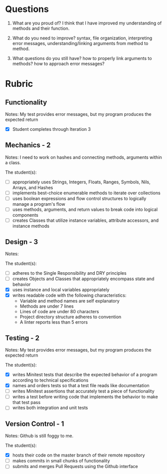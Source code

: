 
# Questions

1. What are you proud of?
I think that I have improved my understanding of methods and their function.   

1. What do you need to improve?
syntax, file organization, interpreting error messages, understanding/linking arguments from method to method.

1. What questions do you still have?
how to properly link arguments to methods?
how to approach error messages?

# Rubric

## Functionality

Notes:  My test provides error messages, but my program produces the expected return

- [X] Student completes through Iteration 3

## Mechanics - 2

Notes: I need to work on hashes and connecting methods, arguments within a class.  

The student(s):

- [ ] appropriately uses Strings, Integers, Floats, Ranges, Symbols, Nils, Arrays, and Hashes
- [ ] implements best-choice enumerable methods to iterate over collections
- [ ] uses boolean expressions and flow control structures to logically manage a program's flow
- [ ] uses methods, arguments, and return values to break code into logical components
- [ ] creates Classes that utilize instance variables, attribute accessors, and instance methods

## Design - 3

Notes:

The student(s):

- [ ] adheres to the Single Responsibility and DRY principles
- [ ] creates Objects and Classes that appropriately encompass state and behavior
- [X] uses instance and local variables appropriately
- [X] writes readable code with the following characteristics:
    * Variable and method names are self explanatory
    * Methods are under 7 lines
    * Lines of code are under 80 characters
    * Project directory structure adheres to convention
    * A linter reports less than 5 errors

## Testing - 2

Notes: My test provides error messages, but my program produces the expected return

The student(s):

- [X] writes Minitest tests that describe the expected behavior of a program according to technical specifications
- [X] names and orders tests so that a test file reads like documentation
- [ ] writes Minitest assertions that accurately test a piece of functionality
- [ ] writes a test before writing code that implements the behavior to make that test pass
- [ ] writes both integration and unit tests

## Version Control - 1

Notes: Github is still foggy to me.  

The student(s):

- [X] hosts their code on the master branch of their remote repository
- [ ] makes commits in small chunks of functionality
- [ ] submits and merges Pull Requests using the Github interface
